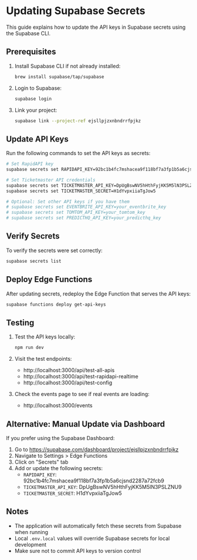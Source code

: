 # Updating Supabase Secrets

This guide explains how to update the API keys in Supabase secrets using the Supabase CLI.

## Prerequisites

1. Install Supabase CLI if not already installed:
   ```bash
   brew install supabase/tap/supabase
   ```

2. Login to Supabase:
   ```bash
   supabase login
   ```

3. Link your project:
   ```bash
   supabase link --project-ref ejsllpjzxnbndrrfpjkz
   ```

## Update API Keys

Run the following commands to set the API keys as secrets:

```bash
# Set RapidAPI key
supabase secrets set RAPIDAPI_KEY=92bc1b4fc7mshacea9f118bf7a3fp1b5a6cjsnd2287a72fcb9

# Set Ticketmaster API credentials
supabase secrets set TICKETMASTER_API_KEY=DpUgBswNV5hHthFyjKK5M5lN3PSLZNU9
supabase secrets set TICKETMASTER_SECRET=H1dYvpxiiaTgJow5

# Optional: Set other API keys if you have them
# supabase secrets set EVENTBRITE_API_KEY=your_eventbrite_key
# supabase secrets set TOMTOM_API_KEY=your_tomtom_key
# supabase secrets set PREDICTHQ_API_KEY=your_predicthq_key
```

## Verify Secrets

To verify the secrets were set correctly:

```bash
supabase secrets list
```

## Deploy Edge Functions

After updating secrets, redeploy the Edge Function that serves the API keys:

```bash
supabase functions deploy get-api-keys
```

## Testing

1. Test the API keys locally:
   ```bash
   npm run dev
   ```

2. Visit the test endpoints:
   - http://localhost:3000/api/test-all-apis
   - http://localhost:3000/api/test-rapidapi-realtime
   - http://localhost:3000/api/test-config

3. Check the events page to see if real events are loading:
   - http://localhost:3000/events

## Alternative: Manual Update via Dashboard

If you prefer using the Supabase Dashboard:

1. Go to https://supabase.com/dashboard/project/ejsllpjzxnbndrrfpjkz
2. Navigate to Settings > Edge Functions
3. Click on "Secrets" tab
4. Add or update the following secrets:
   - `RAPIDAPI_KEY`: 92bc1b4fc7mshacea9f118bf7a3fp1b5a6cjsnd2287a72fcb9
   - `TICKETMASTER_API_KEY`: DpUgBswNV5hHthFyjKK5M5lN3PSLZNU9
   - `TICKETMASTER_SECRET`: H1dYvpxiiaTgJow5

## Notes

- The application will automatically fetch these secrets from Supabase when running
- Local `.env.local` values will override Supabase secrets for local development
- Make sure not to commit API keys to version control